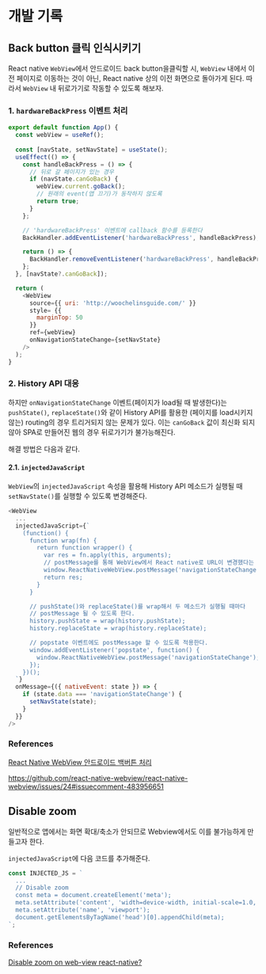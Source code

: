 # 개발 기록

## Back button 클릭 인식시키기

React native `WebView`에서 안드로이드 back button을클릭할 시, `WebView` 내에서 이전 페이지로 이동하는 것이 아닌, React native 상의 이전 화면으로 돌아가게 된다. 따라서 `WebView` 내 뒤로가기로 작동할 수 있도록 해보자.

### 1. `hardwareBackPress` 이벤트 처리

```js
export default function App() {
  const webView = useRef();
  
  const [navState, setNavState] = useState();
  useEffect(() => {
    const handleBackPress = () => {
      // 뒤로 갈 페이지가 있는 경우
      if (navState.canGoBack) {
        webView.current.goBack();
        // 원래의 event(앱 끄기)가 동작하지 않도록
        return true;
      }
    };

    // 'hardwareBackPress' 이벤트에 callback 함수를 등록한다
    BackHandler.addEventListener('hardwareBackPress', handleBackPress);

    return () => {
      BackHandler.removeEventListener('hardwareBackPress', handleBackPress);
    };
  }, [navState?.canGoBack]);

  return (
    <WebView
      source={{ uri: 'http://woochelinsguide.com/' }}
      style= {{
        marginTop: 50
      }}
      ref={webView}
      onNavigationStateChange={setNavState}
    />
  );
}
```

### 2. History API 대응

하지만 `onNavigationStateChange` 이벤트(페이지가 load될 때 발생한다)는 `pushState()`,  `replaceState()`와 같이 History API를 활용한 (페이지를 load시키지 않는) routing의 경우 트리거되지 않는 문제가 있다. 이는 `canGoBack` 값이 최신화 되지 않아 SPA로 만들어진 웹의 경우 뒤로가기가 불가능해진다.

해결 방법은 다음과 같다.

#### 2.1. `injectedJavaScript`

`WebView`의 `injectedJavaScript` 속성을 활용해 History API 메소드가 실행될 때 `setNavState()`를 실행할 수 있도록 변경해준다.

```js
<WebView
  ...
  injectedJavaScript={`
    (function() {
      function wrap(fn) {
        return function wrapper() {
          var res = fn.apply(this, arguments);
          // postMessage를 통해 WebView에서 React native로 URL이 변경했다는 신호를 줄 수 있도록 한다
          window.ReactNativeWebView.postMessage('navigationStateChange');
          return res;
        }
      }

      // pushState()와 replaceState()를 wrap해서 두 메소드가 실행될 때마다
      // postMessage 될 수 있도록 한다.
      history.pushState = wrap(history.pushState);
      history.replaceState = wrap(history.replaceState);

      // popstate 이벤트에도 postMessage 할 수 있도록 적용한다.
      window.addEventListener('popstate', function() {
        window.ReactNativeWebView.postMessage('navigationStateChange');
      });
    })();
  `}
  onMessage={({ nativeEvent: state }) => {
    if (state.data === 'navigationStateChange') {
      setNavState(state);
    }
  }}
/>
```

### References

[React Native WebView 안드로이드 백버튼 처리](https://velog.io/@ricale/React-Native-WebView-%EC%95%88%EB%93%9C%EB%A1%9C%EC%9D%B4%EB%93%9C-%EB%B0%B1%EB%B2%84%ED%8A%BC-%EC%B2%98%EB%A6%AC)

https://github.com/react-native-webview/react-native-webview/issues/24#issuecomment-483956651



## Disable zoom

일반적으로 앱에서는 화면 확대/축소가 안되므로 Webview에서도 이를 불가능하게 만들고자 한다.

`injectedJavaScript`에 다음 코드를 추가해준다.

```js
const INJECTED_JS = `
  ...
  // Disable zoom
  const meta = document.createElement('meta');
  meta.setAttribute('content', 'width=device-width, initial-scale=1.0, maximum-scale=1.0, user-scalable=0');
  meta.setAttribute('name', 'viewport');
  document.getElementsByTagName('head')[0].appendChild(meta);
`;
```

### References

[Disable zoom on web-view react-native?](https://stackoverflow.com/questions/44625680/disable-zoom-on-web-view-react-native)

